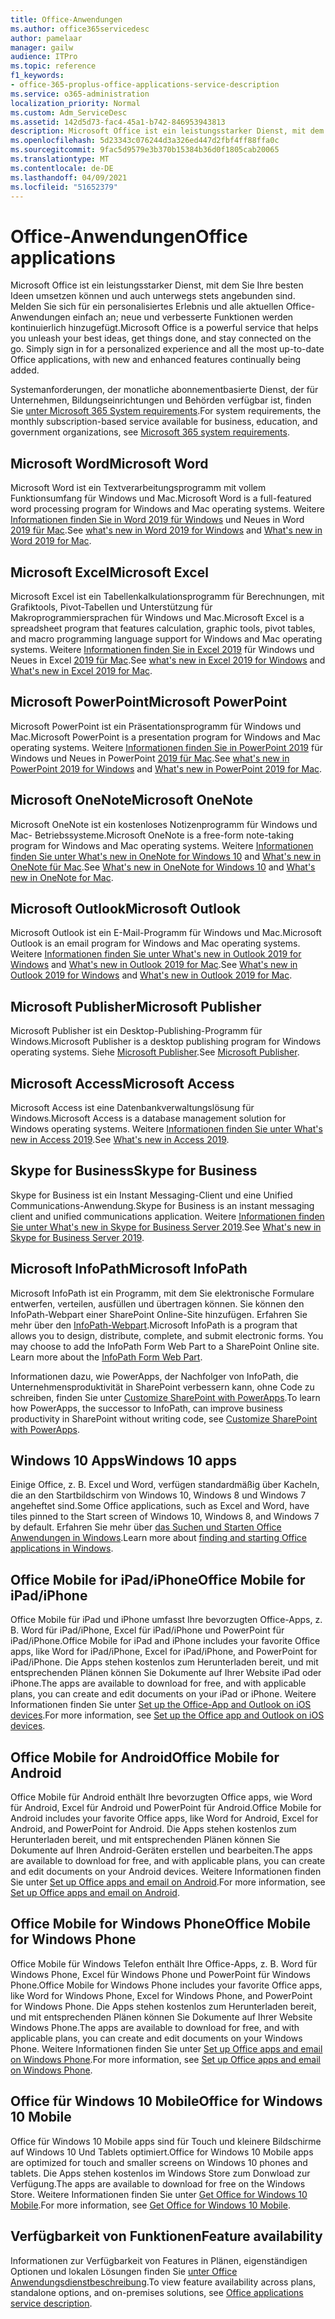 ```yaml
---
title: Office-Anwendungen
ms.author: office365servicedesc
author: pamelaar
manager: gailw
audience: ITPro
ms.topic: reference
f1_keywords:
- office-365-proplus-office-applications-service-description
ms.service: o365-administration
localization_priority: Normal
ms.custom: Adm_ServiceDesc
ms.assetid: 142d5d73-fac4-45a1-b742-846953943813
description: Microsoft Office ist ein leistungsstarker Dienst, mit dem Sie Ihre besten Ideen umsetzen können und auch unterwegs stets angebunden sind. Melden Sie sich für ein personalisiertes Erlebnis und alle aktuellen Office-Anwendungen einfach an; neue und verbesserte Funktionen werden kontinuierlich hinzugefügt.
ms.openlocfilehash: 5d23343c076244d3a326ed447d2fbf4ff88ffa0c
ms.sourcegitcommit: 9fac5d9579e3b370b15384b36d0f1805cab20065
ms.translationtype: MT
ms.contentlocale: de-DE
ms.lasthandoff: 04/09/2021
ms.locfileid: "51652379"
---
```

# <a name="office-applications"></a><span data-ttu-id="7f8cf-104">Office-Anwendungen</span><span class="sxs-lookup"><span data-stu-id="7f8cf-104">Office applications</span></span>

<span data-ttu-id="7f8cf-p102">Microsoft Office ist ein leistungsstarker Dienst, mit dem Sie Ihre besten Ideen umsetzen können und auch unterwegs stets angebunden sind. Melden Sie sich für ein personalisiertes Erlebnis und alle aktuellen Office-Anwendungen einfach an; neue und verbesserte Funktionen werden kontinuierlich hinzugefügt.</span><span class="sxs-lookup"><span data-stu-id="7f8cf-p102">Microsoft Office is a powerful service that helps you unleash your best ideas, get things done, and stay connected on the go. Simply sign in for a personalized experience and all the most up-to-date Office applications, with new and enhanced features continually being added.</span></span>
  
<span data-ttu-id="7f8cf-107">Systemanforderungen, der monatliche abonnementbasierte Dienst, der für Unternehmen, Bildungseinrichtungen und Behörden verfügbar ist, finden Sie [unter Microsoft 365 System requirements](https://products.office.com/office-system-requirements/#Office365forBEG).</span><span class="sxs-lookup"><span data-stu-id="7f8cf-107">For system requirements, the monthly subscription-based service available for business, education, and government organizations, see [Microsoft 365 system requirements](https://products.office.com/office-system-requirements/#Office365forBEG).</span></span>
  
## <a name="microsoft-word"></a><span data-ttu-id="7f8cf-108">Microsoft Word</span><span class="sxs-lookup"><span data-stu-id="7f8cf-108">Microsoft Word</span></span>

<span data-ttu-id="7f8cf-109">Microsoft Word ist ein Textverarbeitungsprogramm mit vollem Funktionsumfang für Windows und Mac.</span><span class="sxs-lookup"><span data-stu-id="7f8cf-109">Microsoft Word is a full-featured word processing program for Windows and Mac operating systems.</span></span> <span data-ttu-id="7f8cf-110">Weitere [Informationen finden Sie in Word 2019 für Windows](https://support.office.com/article/what-s-new-in-word-2019-for-windows-d3d31e5e-2bb8-4433-80bb-08279beef4b3) und Neues in Word [2019 für Mac](https://support.office.com/article/what-s-new-in-word-2019-for-mac-247e0cd4-a758-4b42-a157-42eb8853aef5).</span><span class="sxs-lookup"><span data-stu-id="7f8cf-110">See [what's new in Word 2019 for Windows](https://support.office.com/article/what-s-new-in-word-2019-for-windows-d3d31e5e-2bb8-4433-80bb-08279beef4b3) and [What's new in Word 2019 for Mac](https://support.office.com/article/what-s-new-in-word-2019-for-mac-247e0cd4-a758-4b42-a157-42eb8853aef5).</span></span>
  
## <a name="microsoft-excel"></a><span data-ttu-id="7f8cf-111">Microsoft Excel</span><span class="sxs-lookup"><span data-stu-id="7f8cf-111">Microsoft Excel</span></span>

<span data-ttu-id="7f8cf-112">Microsoft Excel ist ein Tabellenkalkulationsprogramm für Berechnungen, mit Grafiktools, Pivot-Tabellen und Unterstützung für Makroprogrammiersprachen für Windows und Mac.</span><span class="sxs-lookup"><span data-stu-id="7f8cf-112">Microsoft Excel is a spreadsheet program that features calculation, graphic tools, pivot tables, and macro programming language support for Windows and Mac operating systems.</span></span> <span data-ttu-id="7f8cf-113">Weitere [Informationen finden Sie in Excel 2019](https://support.office.com/article/what-s-new-in-excel-2019-for-windows-5a201203-1155-4055-82a5-82bf0994631f) für Windows und Neues in Excel [2019 für Mac](https://support.office.com/article/what-s-new-in-excel-2019-for-mac-5ce129d3-9e5c-417f-9545-fb6f7b72674d).</span><span class="sxs-lookup"><span data-stu-id="7f8cf-113">See [what's new in Excel 2019 for Windows](https://support.office.com/article/what-s-new-in-excel-2019-for-windows-5a201203-1155-4055-82a5-82bf0994631f) and [What's new in Excel 2019 for Mac](https://support.office.com/article/what-s-new-in-excel-2019-for-mac-5ce129d3-9e5c-417f-9545-fb6f7b72674d).</span></span>
  
## <a name="microsoft-powerpoint"></a><span data-ttu-id="7f8cf-114">Microsoft PowerPoint</span><span class="sxs-lookup"><span data-stu-id="7f8cf-114">Microsoft PowerPoint</span></span>

<span data-ttu-id="7f8cf-115">Microsoft PowerPoint ist ein Präsentationsprogramm für Windows und Mac.</span><span class="sxs-lookup"><span data-stu-id="7f8cf-115">Microsoft PowerPoint is a presentation program for Windows and Mac operating systems.</span></span> <span data-ttu-id="7f8cf-116">Weitere [Informationen finden Sie in PowerPoint 2019](https://support.office.com/article/what-s-new-in-powerpoint-2019-for-windows-8355a56a-f643-42d2-8454-784fa9b3d109) für Windows und Neues in PowerPoint [2019 für Mac](https://support.office.com/article/what-s-new-in-powerpoint-2019-for-mac-5038ba79-48c5-40f0-adff-11489e5d6fed).</span><span class="sxs-lookup"><span data-stu-id="7f8cf-116">See [what's new in PowerPoint 2019 for Windows](https://support.office.com/article/what-s-new-in-powerpoint-2019-for-windows-8355a56a-f643-42d2-8454-784fa9b3d109) and [What's new in PowerPoint 2019 for Mac](https://support.office.com/article/what-s-new-in-powerpoint-2019-for-mac-5038ba79-48c5-40f0-adff-11489e5d6fed).</span></span>
  
## <a name="microsoft-onenote"></a><span data-ttu-id="7f8cf-117">Microsoft OneNote</span><span class="sxs-lookup"><span data-stu-id="7f8cf-117">Microsoft OneNote</span></span>

<span data-ttu-id="7f8cf-118">Microsoft OneNote ist ein kostenloses Notizenprogramm für Windows und Mac- Betriebssysteme.</span><span class="sxs-lookup"><span data-stu-id="7f8cf-118">Microsoft OneNote is a free-form note-taking program for Windows and Mac operating systems.</span></span> <span data-ttu-id="7f8cf-119">Weitere [Informationen finden Sie unter What's new in OneNote for Windows 10](https://support.office.com/article/what-s-new-in-onenote-for-windows-10-1477d5de-f4fd-4943-b18a-ff17091161ea) and [What's new in OneNote für Mac](https://support.office.com/article/see-what-s-new-in-onenote-for-mac-c82d3f15-252f-452a-89ba-e09fbe418829).</span><span class="sxs-lookup"><span data-stu-id="7f8cf-119">See [What's new in OneNote for Windows 10](https://support.office.com/article/what-s-new-in-onenote-for-windows-10-1477d5de-f4fd-4943-b18a-ff17091161ea) and [What's new in OneNote for Mac](https://support.office.com/article/see-what-s-new-in-onenote-for-mac-c82d3f15-252f-452a-89ba-e09fbe418829).</span></span>
  
## <a name="microsoft-outlook"></a><span data-ttu-id="7f8cf-120">Microsoft Outlook</span><span class="sxs-lookup"><span data-stu-id="7f8cf-120">Microsoft Outlook</span></span>

<span data-ttu-id="7f8cf-121">Microsoft Outlook ist ein E-Mail-Programm für Windows und Mac.</span><span class="sxs-lookup"><span data-stu-id="7f8cf-121">Microsoft Outlook is an email program for Windows and Mac operating systems.</span></span> <span data-ttu-id="7f8cf-122">Weitere [Informationen finden Sie unter What's new in Outlook 2019 for Windows](https://support.office.com/article/what-s-new-in-outlook-2019-for-windows-0c64df36-0908-4ff6-a7fc-573a62800525) and [What's new in Outlook 2019 for Mac](https://support.office.com/article/what-s-new-in-outlook-2019-for-mac-05736033-f99e-4cb2-88aa-01e979b0736b).</span><span class="sxs-lookup"><span data-stu-id="7f8cf-122">See [What's new in Outlook 2019 for Windows](https://support.office.com/article/what-s-new-in-outlook-2019-for-windows-0c64df36-0908-4ff6-a7fc-573a62800525) and [What's new in Outlook 2019 for Mac](https://support.office.com/article/what-s-new-in-outlook-2019-for-mac-05736033-f99e-4cb2-88aa-01e979b0736b).</span></span>
  
## <a name="microsoft-publisher"></a><span data-ttu-id="7f8cf-123">Microsoft Publisher</span><span class="sxs-lookup"><span data-stu-id="7f8cf-123">Microsoft Publisher</span></span>

<span data-ttu-id="7f8cf-124">Microsoft Publisher ist ein Desktop-Publishing-Programm für Windows.</span><span class="sxs-lookup"><span data-stu-id="7f8cf-124">Microsoft Publisher is a desktop publishing program for Windows operating systems.</span></span> <span data-ttu-id="7f8cf-125">Siehe [Microsoft Publisher](https://products.office.com/publisher).</span><span class="sxs-lookup"><span data-stu-id="7f8cf-125">See [Microsoft Publisher](https://products.office.com/publisher).</span></span>
  
## <a name="microsoft-access"></a><span data-ttu-id="7f8cf-126">Microsoft Access</span><span class="sxs-lookup"><span data-stu-id="7f8cf-126">Microsoft Access</span></span>

<span data-ttu-id="7f8cf-127">Microsoft Access ist eine Datenbankverwaltungslösung für Windows.</span><span class="sxs-lookup"><span data-stu-id="7f8cf-127">Microsoft Access is a database management solution for Windows operating systems.</span></span> <span data-ttu-id="7f8cf-128">Weitere [Informationen finden Sie unter What's new in Access 2019](https://support.office.com/article/what-s-new-in-access-2019-f52c5317-3494-4105-9c56-5a2abb8e0f87).</span><span class="sxs-lookup"><span data-stu-id="7f8cf-128">See [What's new in Access 2019](https://support.office.com/article/what-s-new-in-access-2019-f52c5317-3494-4105-9c56-5a2abb8e0f87).</span></span>
  
## <a name="skype-for-business"></a><span data-ttu-id="7f8cf-129">Skype for Business</span><span class="sxs-lookup"><span data-stu-id="7f8cf-129">Skype for Business</span></span>

<span data-ttu-id="7f8cf-130">Skype for Business ist ein Instant Messaging-Client und eine Unified Communications-Anwendung.</span><span class="sxs-lookup"><span data-stu-id="7f8cf-130">Skype for Business is an instant messaging client and unified communications application.</span></span> <span data-ttu-id="7f8cf-131">Weitere [Informationen finden Sie unter What's new in Skype for Business Server 2019](/skypeforbusiness/whats-new).</span><span class="sxs-lookup"><span data-stu-id="7f8cf-131">See [What's new in Skype for Business Server 2019](/skypeforbusiness/whats-new).</span></span>
  
## <a name="microsoft-infopath"></a><span data-ttu-id="7f8cf-132">Microsoft InfoPath</span><span class="sxs-lookup"><span data-stu-id="7f8cf-132">Microsoft InfoPath</span></span>

<span data-ttu-id="7f8cf-p111">Microsoft InfoPath ist ein Programm, mit dem Sie elektronische Formulare entwerfen, verteilen, ausfüllen und übertragen können. Sie können den InfoPath-Webpart einer SharePoint Online-Site hinzufügen. Erfahren Sie mehr über den [InfoPath-Webpart](https://go.microsoft.com/fwlink/p/?LinkId=271687).</span><span class="sxs-lookup"><span data-stu-id="7f8cf-p111">Microsoft InfoPath is a program that allows you to design, distribute, complete, and submit electronic forms. You may choose to add the InfoPath Form Web Part to a SharePoint Online site. Learn more about the [InfoPath Form Web Part](https://go.microsoft.com/fwlink/p/?LinkId=271687).</span></span>

<span data-ttu-id="7f8cf-136">Informationen dazu, wie PowerApps, der Nachfolger von InfoPath, die Unternehmensproduktivität in SharePoint verbessern kann, ohne Code zu schreiben, finden Sie unter [Customize SharePoint with PowerApps](https://powerapps.microsoft.com/infopath/).</span><span class="sxs-lookup"><span data-stu-id="7f8cf-136">To learn how PowerApps, the successor to InfoPath, can improve business productivity in SharePoint without writing code, see [Customize SharePoint with PowerApps](https://powerapps.microsoft.com/infopath/).</span></span>
  
## <a name="windows-10-apps"></a><span data-ttu-id="7f8cf-137">Windows 10 Apps</span><span class="sxs-lookup"><span data-stu-id="7f8cf-137">Windows 10 apps</span></span>

<span data-ttu-id="7f8cf-138">Einige Office, z. B. Excel und Word, verfügen standardmäßig über Kacheln, die an den Startbildschirm von Windows 10, Windows 8 und Windows 7 angeheftet sind.</span><span class="sxs-lookup"><span data-stu-id="7f8cf-138">Some Office applications, such as Excel and Word, have tiles pinned to the Start screen of Windows 10, Windows 8, and Windows 7 by default.</span></span> <span data-ttu-id="7f8cf-139">Erfahren Sie mehr über [das Suchen und Starten Office Anwendungen in Windows](https://support.microsoft.com/office/907ce545-6ae8-459b-8d9d-de6764a635d6).</span><span class="sxs-lookup"><span data-stu-id="7f8cf-139">Learn more about [finding and starting Office applications in Windows](https://support.microsoft.com/office/907ce545-6ae8-459b-8d9d-de6764a635d6).</span></span>
  
## <a name="office-mobile-for-ipadiphone"></a><span data-ttu-id="7f8cf-140">Office Mobile for iPad/iPhone</span><span class="sxs-lookup"><span data-stu-id="7f8cf-140">Office Mobile for iPad/iPhone</span></span>

<span data-ttu-id="7f8cf-141">Office Mobile für iPad und iPhone umfasst Ihre bevorzugten Office-Apps, z. B. Word für iPad/iPhone, Excel für iPad/iPhone und PowerPoint für iPad/iPhone.</span><span class="sxs-lookup"><span data-stu-id="7f8cf-141">Office Mobile for iPad and iPhone includes your favorite Office apps, like Word for iPad/iPhone, Excel for iPad/iPhone, and PowerPoint for iPad/iPhone.</span></span> <span data-ttu-id="7f8cf-142">Die Apps stehen kostenlos zum Herunterladen bereit, und mit entsprechenden Plänen können Sie Dokumente auf Ihrer Website iPad oder iPhone.</span><span class="sxs-lookup"><span data-stu-id="7f8cf-142">The apps are available to download for free, and with applicable plans, you can create and edit documents on your iPad or iPhone.</span></span> <span data-ttu-id="7f8cf-143">Weitere Informationen finden Sie unter [Set up the Office-App and Outlook on iOS devices](https://support.microsoft.com/office/0402b37e-49c4-4419-a030-f34c2013041f).</span><span class="sxs-lookup"><span data-stu-id="7f8cf-143">For more information, see [Set up the Office app and Outlook on iOS devices](https://support.microsoft.com/office/0402b37e-49c4-4419-a030-f34c2013041f).</span></span>

## <a name="office-mobile-for-android"></a><span data-ttu-id="7f8cf-144">Office Mobile for Android</span><span class="sxs-lookup"><span data-stu-id="7f8cf-144">Office Mobile for Android</span></span>

<span data-ttu-id="7f8cf-145">Office Mobile für Android enthält Ihre bevorzugten Office apps, wie Word für Android, Excel für Android und PowerPoint für Android.</span><span class="sxs-lookup"><span data-stu-id="7f8cf-145">Office Mobile for Android includes your favorite Office apps, like Word for Android, Excel for Android, and PowerPoint for Android.</span></span> <span data-ttu-id="7f8cf-146">Die Apps stehen kostenlos zum Herunterladen bereit, und mit entsprechenden Plänen können Sie Dokumente auf Ihren Android-Geräten erstellen und bearbeiten.</span><span class="sxs-lookup"><span data-stu-id="7f8cf-146">The apps are available to download for free, and with applicable plans, you can create and edit documents on your Android devices.</span></span> <span data-ttu-id="7f8cf-147">Weitere Informationen finden Sie unter [Set up Office apps and email on Android](https://support.office.com/article/6ef2ebf2-fc2d-474a-be4a-5a801365c87f).</span><span class="sxs-lookup"><span data-stu-id="7f8cf-147">For more information, see [Set up Office apps and email on Android](https://support.office.com/article/6ef2ebf2-fc2d-474a-be4a-5a801365c87f).</span></span>

## <a name="office-mobile-for-windows-phone"></a><span data-ttu-id="7f8cf-148">Office Mobile for Windows Phone</span><span class="sxs-lookup"><span data-stu-id="7f8cf-148">Office Mobile for Windows Phone</span></span>

<span data-ttu-id="7f8cf-149">Office Mobile für Windows Telefon enthält Ihre Office-Apps, z. B. Word für Windows Phone, Excel für Windows Phone und PowerPoint für Windows Phone.</span><span class="sxs-lookup"><span data-stu-id="7f8cf-149">Office Mobile for Windows Phone includes your favorite Office apps, like Word for Windows Phone, Excel for Windows Phone, and PowerPoint for Windows Phone.</span></span> <span data-ttu-id="7f8cf-150">Die Apps stehen kostenlos zum Herunterladen bereit, und mit entsprechenden Plänen können Sie Dokumente auf Ihrer Website Windows Phone.</span><span class="sxs-lookup"><span data-stu-id="7f8cf-150">The apps are available to download for free, and with applicable plans, you can create and edit documents on your Windows Phone.</span></span> <span data-ttu-id="7f8cf-151">Weitere Informationen finden Sie unter [Set up Office apps and email on Windows Phone](https://support.office.com/article/9bccc8b8-a321-4d0d-a45e-6e06a3438e43).</span><span class="sxs-lookup"><span data-stu-id="7f8cf-151">For more information, see [Set up Office apps and email on Windows Phone](https://support.office.com/article/9bccc8b8-a321-4d0d-a45e-6e06a3438e43).</span></span>

## <a name="office-for-windows-10-mobile"></a><span data-ttu-id="7f8cf-152">Office für Windows 10 Mobile</span><span class="sxs-lookup"><span data-stu-id="7f8cf-152">Office for Windows 10 Mobile</span></span>

<span data-ttu-id="7f8cf-153">Office für Windows 10 Mobile apps sind für Touch und kleinere Bildschirme auf Windows 10 Und Tablets optimiert.</span><span class="sxs-lookup"><span data-stu-id="7f8cf-153">Office for Windows 10 Mobile apps are optimized for touch and smaller screens on Windows 10 phones and tablets.</span></span> <span data-ttu-id="7f8cf-154">Die Apps stehen kostenlos im Windows Store zum Donwload zur Verfügung.</span><span class="sxs-lookup"><span data-stu-id="7f8cf-154">The apps are available to download for free on the Windows Store.</span></span> <span data-ttu-id="7f8cf-155">Weitere Informationen finden Sie unter [Get Office for Windows 10 Mobile](https://products.office.com/mobile/office-mobile-apps-for-windows).</span><span class="sxs-lookup"><span data-stu-id="7f8cf-155">For more information, see [Get Office for Windows 10 Mobile](https://products.office.com/mobile/office-mobile-apps-for-windows).</span></span>
  
## <a name="feature-availability"></a><span data-ttu-id="7f8cf-156">Verfügbarkeit von Funktionen</span><span class="sxs-lookup"><span data-stu-id="7f8cf-156">Feature availability</span></span>

<span data-ttu-id="7f8cf-157">Informationen zur Verfügbarkeit von Features in Plänen, eigenständigen Optionen und lokalen Lösungen finden Sie [unter Office Anwendungsdienstbeschreibung](office-applications-service-description.md).</span><span class="sxs-lookup"><span data-stu-id="7f8cf-157">To view feature availability across plans, standalone options, and on-premises solutions, see [Office applications service description](office-applications-service-description.md).</span></span>
